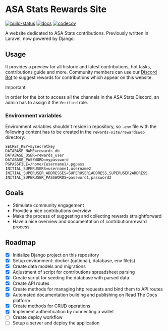 # ASA Stats Rewards Site

[![build-status](https://github.com/asastats/rewards-site/actions/workflows/test.yml/badge.svg)](https://github.com/asastats/rewards-site/actions/workflows/test.yml) [![docs](https://app.readthedocs.org/projects/rewards-site/badge/?version=latest)](https://rewards-site.readthedocs.io/en/latest/?badge=latest) [![codecov](https://codecov.io/gh/asastats/rewards-site/graph/badge.svg?token=DQC4SRY8J9)](https://codecov.io/gh/asastats/rewards-site)  

A website dedicated to ASA Stats contributions. Previously written in Laravel, now powered by Django.

## Usage

It provides a preview for all historic and latest contributions, hot tasks, contributions guide and more. Community members can use our [Discord Bot](url) to suggest rewards for contributions which appear on this website.

> [!IMPORTANT]
> In order for the bot to access all the channels in the ASA Stats Discord, an admin has to assign it the `Verified` role.

### Environment variables

Environment variables shouldn't reside in repository, so `.env` file with the following content has to be created in the `rewards-site/rewardsweb` directory:

```
SECRET_KEY=mysecretkey
DATABASE_NAME=rewards_db
DATABASE_USER=rewards_user
DATABASE_PASSWORD=mypassword
PGPASSFILE=/home/{username}/.pgpass
INITIAL_SUPERUSERS=username1,username2
INITIAL_SUPERUSER_ADDRESSES=SUPERUSER1ADDRESS,SUPERUSER2ADDRESS
INITIAL_SUPERUSER_PASSWORDS=password1,password2
```

## Goals

- Stimulate community engagement 
- Provide a nice contributions overview
- Make the process of suggesting and collecting rewards straightforward
- Have a nice overview and documentation of contribution/reward process

## Roadmap

- [x] Initialize Django project on this repository
- [x] Setup environment: docker (optional), database, env file(s)
- [x] Create data models and migrations
- [x] Adjustment of script for contributions spreadsheet parsing
- [x] Create script for seeding the database with parsed data
- [x] Create API routes
- [x] Create methods for managing http requests and bind them to API routes
- [x] Automated documentation building and publishing on Read The Docs platform
- [x] Create methods for CRUD operations
- [x] Implement authentication by connecting a wallet
- [ ] Create deploy workflow
- [ ] Setup a server and deploy the application
